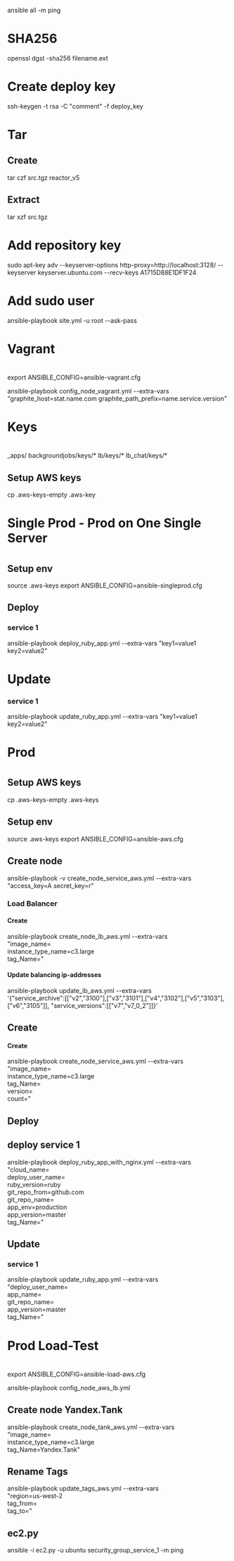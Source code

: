 ansible all -m ping

# SHA256
openssl dgst -sha256 filename.ext

# Create deploy key
ssh-keygen -t rsa -C "comment" -f deploy_key

# Tar
## Create
tar czf src.tgz reactor_v5

## Extract
tar xzf src.tgz

# Add repository key

sudo apt-key adv --keyserver-options http-proxy=http://localhost:3128/ --keyserver keyserver.ubuntu.com --recv-keys A1715D88E1DF1F24

# Add sudo user

ansible-playbook site.yml -u root --ask-pass

# #########
# Vagrant
# #########
export ANSIBLE_CONFIG=ansible-vagrant.cfg

ansible-playbook config_node_vagrant.yml --extra-vars \
  "graphite_host=stat.name.com graphite_path_prefix=name.service.version"


# #########
# Keys
# #########
_apps/
  backgroundjobs/keys/*
  lb/keys/*
  lb_chat/keys/*


## Setup AWS keys
cp .aws-keys-empty .aws-key

# #########
# Single Prod - Prod on One Single Server
# #########

## Setup env
source .aws-keys
export ANSIBLE_CONFIG=ansible-singleprod.cfg

## Deploy

### service 1
ansible-playbook deploy_ruby_app.yml --extra-vars "key1=value1 key2=value2"

# Update

### service 1
ansible-playbook update_ruby_app.yml --extra-vars "key1=value1 key2=value2"


# #########
# Prod
# #########

## Setup AWS keys
cp .aws-keys-empty .aws-keys

## Setup env
source .aws-keys
export ANSIBLE_CONFIG=ansible-aws.cfg

## Create node
ansible-playbook -v create_node_service_aws.yml --extra-vars \
  "access_key=A secret_key=r"

### Load Balancer

#### Create
ansible-playbook create_node_lb_aws.yml --extra-vars \
  "image_name= \
  instance_type_name=c3.large \
  tag_Name="

#### Update balancing ip-addresses
ansible-playbook update_lb_aws.yml --extra-vars \
  '{"service_archive":[["v2","3100"],["v3","3101"],["v4","3102"],["v5","3103"],["v6","3105"]],
    "service_versions":[["v7","v7_0_2"]]}'

## Create

#### Create
ansible-playbook create_node_service_aws.yml --extra-vars \
  "image_name= \
  instance_type_name=c3.large \
  tag_Name= \
  version= \
  count="

## Deploy

## deploy service 1
ansible-playbook deploy_ruby_app_with_nginx.yml --extra-vars \
  "cloud_name= \
   deploy_user_name= \
   ruby_version=ruby \
   git_repo_from=github.com \
   git_repo_name= \
   app_env=production \
   app_version=master \
   tag_Name="

## Update

### service 1
ansible-playbook update_ruby_app.yml --extra-vars \
  "deploy_user_name=\
   app_name= \
   git_repo_name= \
   app_version=master \
   tag_Name="


# #########
# Prod Load-Test
# #########
export ANSIBLE_CONFIG=ansible-load-aws.cfg

ansible-playbook config_node_aws_lb.yml

## Create node Yandex.Tank
ansible-playbook create_node_tank_aws.yml --extra-vars \
  "image_name= \
   instance_type_name=c3.large \
   tag_Name=Yandex.Tank"

## Rename Tags
ansible-playbook update_tags_aws.yml --extra-vars \
  "region=us-west-2 \
   tag_from= \
   tag_to="

## ec2.py
ansible -i ec2.py -u ubuntu security_group_service_1 -m ping
